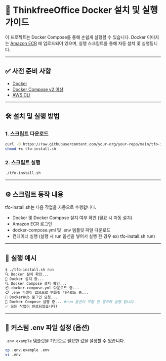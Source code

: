 # 🚀 ThinkfreeOffice Docker 설치 및 실행 가이드

이 프로젝트는 Docker Compose를 통해 손쉽게 실행할 수 있습니다.
Docker 이미지는 [Amazon ECR](https://aws.amazon.com/ecr/) 에 업로드되어 있으며, 실행 스크립트를 통해 자동 설치 및 실행됩니다.

---

## ✅ 사전 준비 사항

- [Docker](https://docs.docker.com/get-docker/)
- [Docker Compose v2 이상](https://docs.docker.com/compose/)
- [AWS CLI](https://aws.amazon.com/ko/cli/)

---

## 🛠 설치 및 실행 방법

### 1. 스크립트 다운로드

```bash
curl -O https://raw.githubusercontent.com/your-org/your-repo/main/tfo-install.sh
chmod +x tfo-install.sh
```

### 2. 스크립트 실행
```bash
./tfo-install.sh
```

---

## ⚙️ 스크립트 동작 내용

tfo-install.sh는 다음 작업을 자동으로 수행합니다.
- Docker 및 Docker Compose 설치 여부 확인 (필요 시 자동 설치)
- Amazon ECR 로그인
- docker-compose.yml 및 .env 템플릿 파일 다운로드
- 컨테이너 실행 (실행 시 run 옵션을 넣어서 실행 한 경우 ex) tfo-install.sh run)

---

## 🧪 실행 예시

```bash
$ ./tfo-install.sh run
🔍 Docker 설치 확인...
🚀 Docker 설치 중...
🔍 Docker Compose 설치 확인...
📦 docker-compose.yml 다운로드 중...
📋 .env 파일이 없으므로 템플릿 다운로드 중...
🔐 DockerHub 로그인 요청...
🚀 Docker Compose 실행 중... #run 옵션이 포함 된 경우에 실행 됩니다.
✅ 모든 작업이 완료되었습니다!
```

---

## 📄 커스텀 .env 파일 설정 (옵션)

`.env.example` 템플릿을 기반으로 필요한 값을 설정할 수 있습니다.
```bash
cp .env.example .env
vi .env
```
